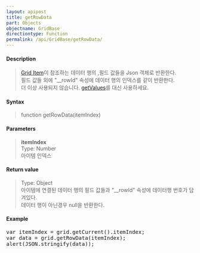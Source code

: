 ```yaml
---
layout: apipost
title: getRowData
part: Objects
objectname: GridBase
directiontype: Function
permalink: /api/GridBase/getRowData/
---
```



#### Description

> [Grid Item](/api/features/Grid_item/)이 참조하는 데이터 행의 ,필드 값들을 Json 객체로 반환한다.  
> 필드 값들 외에 "__rowId" 속성에 데이터 행의 인덱스를 같이 반환한다.  
> 더 이상 사용되지 않습니다. [getValues](/api/GridBase/getValues/)를 대신 사용하세요.  

#### Syntax

> function getRowData(itemIndex)  

#### Parameters

> **itemIndex**  
> Type: Number  
> 아이템 인덱스  

#### Return value

> Type: Object  
> 아이템에 연결된 데이터 행의 필드 값들과 "__rowId" 속성에 데이터행 번호가 담겨있다.  
> 데이터 행이 아닌경우 null을 반환한다.  

#### Example

<pre class="prettyprint">
var itemIndex = grid.getCurrent().itemIndex;
var data = grid.getRowData(itemIndex);
alert(JSON.stringify(data));
</pre>





